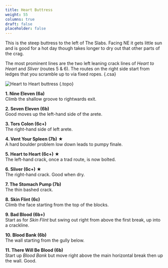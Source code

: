 ```yaml
---
title: Heart Buttress
weight: 55
columns: true
draft: false
placeholder: false
---
```



This is the steep buttress to the left of The Slabs. Facing NE it gets little sun and is good for a hot day though takes longer to dry out that other parts of the crag.

The most prominent lines are the two left leaning crack lines of *Heart to Heart* and *Sliver* (routes 5 & 6). The routes on the right side start from ledges that you scramble up to via fixed ropes.
{.csa}

![Heart to Heart buttress](/img/peak/stoney/horseshoe-heart-buttress-2.jpg)
{.topo}

**1. Nine Eleven (6a)**  
Climb the shallow groove to rightwards exit.

**2. Seven Eleven (6b)**  
Good moves up the left-hand side of the arete.

**3. Tors Colon (6c+)**  
The right-hand side of left arete.

**4. Vent Your Spleen (7b)** &starf;  
A hard boulder problem low down leads to pumpy finale.

**5. Heart to Heart (6c+)** &starf;  
The left-hand crack, once a trad route, is now bolted.

**6. Sliver (6c+)** &starf;  
The right-hand crack. Good when dry.

**7. The Stomach Pump (7b)**  
The thin bashed crack.

**8. Skin Flint (6c)**  
Climb the face starting from the top of the blocks.

**9. Bad Blood (6b+)**  
Start as for *Skin Flint* but swing out right from above the first break, up into a crackline.

**10. Blood Bank (6b)**  
The wall starting from the gully below.

**11. There Will Be Blood (6b)**  
Start up *Blood Bank* but move right above the main horizontal break then up the wall. Good.
